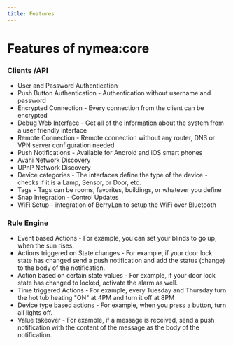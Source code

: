 ```yaml
---
title: Features
---
```


# Features of nymea:core

### Clients /API

* User and Password Authentication
* Push Button Authentication - Authentication without username and password
* Encrypted Connection - Every connection from the client can be encrypted
* Debug Web Interface - Get all of the information about the system from a user friendly interface
* Remote Connection - Remote connection without any router, DNS or VPN server configuration needed
* Push Notifications - Available for Android and iOS smart phones
* Avahi Network Discovery
* UPnP Network Discovery
* Device categories - The interfaces define the type of the device - checks if it is a Lamp, Sensor, or Door, etc.
* Tags - Tags can be rooms, favorites, buildings, or whatever you define
* Snap Integration - Control Updates
* WiFi Setup - integration of BerryLan to setup the WiFi over Bluetooth

### Rule Engine

* Event based Actions - For example, you can set your blinds to go up, when the sun rises. 
* Actions triggered on State changes - For example, if your door lock state has changed send a push notification and add the status (change) to the body of the notification.
* Action based on certain state values - For example, if your door lock state has changed to locked, activate the alarm as well.
* Time triggered Actions - For example, every Tuesday and Thursday turn the hot tub heating "ON" at 4PM and turn it off at 8PM
* Device type based actions - For example, when you press a button, turn all lights off. 
* Value takeover - For example, if a message is received, send a push notification with the content of the message as the body of the notification.